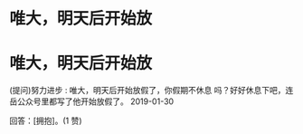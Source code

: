 # 唯大，明天后开始放

# 唯大，明天后开始放

(提问)努力进步 : 唯大，明天后开始放假了，你假期不休息 吗？好好休息下吧，连岳公众号里都写了他开始放假了。 2019-01-30

回答：[拥抱]。(1 赞)